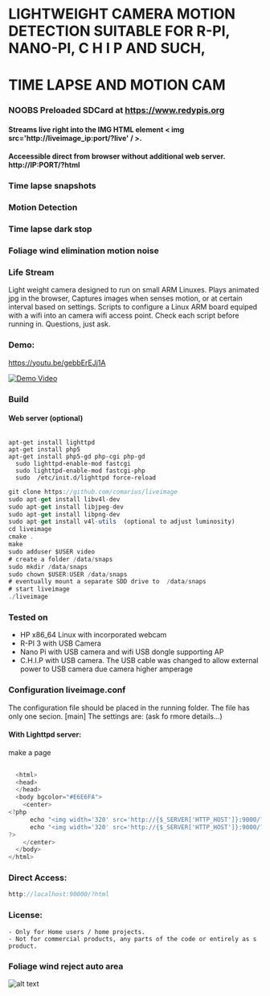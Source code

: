 # LIGHTWEIGHT CAMERA MOTION DETECTION SUITABLE FOR R-PI, NANO-PI, C H I P AND SUCH, 
# TIME LAPSE AND MOTION CAM 

### NOOBS Preloaded SDCard at https://www.redypis.org

#### Streams live right into the  IMG HTML element  &lt; img src='http://liveimage_ip:port/?live' / &gt;.
#### Acceessible direct from browser without additional web server. http://IP:PORT/?html
### Time lapse snapshots 
### Motion Detection
### Time lapse dark stop
### Foliage wind elimination motion noise
### Life Stream


Light weight camera designed to run on small ARM Linuxes. Plays animated jpg in the browser,
Captures images when senses motion, or at certain interval based on settings. Scripts to 
configure a Linux ARM board equiped with a wifi into an camera wifi access point. 
Check each script before running in. 
Questions, just ask. 

### Demo:

https://youtu.be/gebbErEJj1A

[![Demo Video](https://github.com/comarius/liveimage/blob/master/v4l2n.png?raw=true)](https://youtu.be/gebbErEJj1A)

### Build

#### Web server (optional)
```console

apt-get install lighttpd
apt-get install php5
apt-get install php5-gd php-cgi php-gd
  sudo lighttpd-enable-mod fastcgi 
  sudo lighttpd-enable-mod fastcgi-php
  sudo  /etc/init.d/lighttpd force-reload 
```



```javascript
git clone https://github.com/comarius/liveimage
sudo apt-get install libv4l-dev
sudo apt-get install libjpeg-dev
sudo apt-get install libpng-dev
sudo apt-get install v4l-utils  (optional to adjust luminosity)
cd liveimage
cmake .
make
sudo adduser $USER video
# create a folder /data/snaps
sudo mkdir /data/snaps
sudo chown $USER:USER /data/snaps
# eventually mount a separate SDD drive to  /data/snaps
# start liveimage 
./liveimage
```

### Tested on

  - HP x86_64 Linux with incorporated webcam
  - R-PI 3 with USB Camera
  - Nano Pi with USB camera and wifi USB dongle supporting AP
  - C.H.I.P with USB camera. The USB cable was changed to allow external power to USB camera due camera higher amperage
  
  
### Configuration liveimage.conf
The configuration file should be placed in the running folder. The file has only one secion. [main]
The settings are: (ask fo rmore details...)
 
  
#### With Lighttpd server:

make a page
```javascript
  
  <html>
  <head>
  </head>
  <body bgcolor="#E6E6FA">
    <center>
<?php
      echo "<img width='320' src='http://{$_SERVER['HTTP_HOST']}:9000/?image' />";
      echo "<img width='320' src='http://{$_SERVER['HTTP_HOST']}:9000/?motion' /><hr />";
?>
    </center>
  </body>
</html>
```


###  Direct Access:

```javascript
http://localhost:90000/?html
```

### License: 
    - Only for Home users / home projects. 
    - Not for commercial products, any parts of the code or entirely as s product.
   
### Foliage wind reject auto area


![alt text](https://raw.githubusercontent.com/comarius/liveimage/master/images/motion1.png "foliage")
   
   

